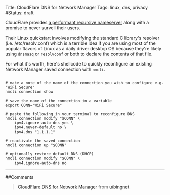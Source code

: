 Title: CloudFlare DNS for Network Manager
Tags: linux, dns, privacy
#Status: draft

CloudFlare provides [a performant recursive nameserver](https://developers.cloudflare.com/1.1.1.1/what-is-1.1.1.1/) along with a promise to never surveil their users.

Their Linux quickstart involves modifying the standard C library's resolver (i.e. /etc/resolv.conf) which is a terrible idea if you are using most of the popular flavors of Linux as a daily driver desktop OS because they're likely using `dnsmasq` or `resolvconf` or both to declare the contents of that file.

For what it's worth, here's shellcode to quickly reconfigure an existing Network Manager saved connection with `nmcli`.

```shell

# make a note of the name of the connection you wish to configure e.g. "WiFi Secure"
nmcli connection show

# save the name of the connection in a variable
export CONN="WiFi Secure"

# paste the following in your terminal to reconfigure DNS
nmcli connection modify "$CONN" \
    ipv4.ignore-auto-dns yes \
    ipv4.never-default no \
    ipv4.dns "1.1.1.1"

# reactivate the saved connection
nmcli connection up "$CONN"

# optionally restore default DNS (DHCP)
nmcli connection modify "$CONN" \
    ipv4.ignore-auto-dns no

```

---

##Comments
<blockquote class="reddit-card" data-card-created="1523472389"><a href="https://www.reddit.com/user/bingnet/comments/8bjhvg/cloudflare_dns_for_network_manager/?ref=share&ref_source=embed">CloudFlare DNS for Network Manager</a> from <a href="http://www.reddit.com/u/bingnet">u/bingnet</a></blockquote>
<script async src="//embed.redditmedia.com/widgets/platform.js" charset="UTF-8"></script>
